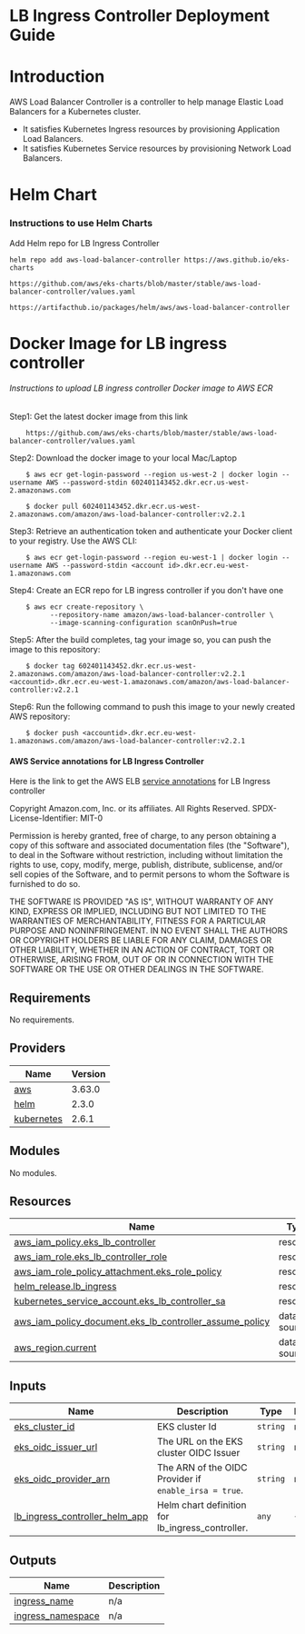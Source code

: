 # LB Ingress Controller Deployment Guide

# Introduction

AWS Load Balancer Controller is a controller to help manage Elastic Load Balancers for a Kubernetes cluster.

* It satisfies Kubernetes Ingress resources by provisioning Application Load Balancers.
* It satisfies Kubernetes Service resources by provisioning Network Load Balancers.

# Helm Chart

### Instructions to use Helm Charts

Add Helm repo for LB Ingress Controller

    helm repo add aws-load-balancer-controller https://aws.github.io/eks-charts

    https://github.com/aws/eks-charts/blob/master/stable/aws-load-balancer-controller/values.yaml

    https://artifacthub.io/packages/helm/aws/aws-load-balancer-controller


# Docker Image for LB ingress controller

###### Instructions to upload LB ingress controller Docker image to AWS ECR

Step1: Get the latest docker image from this link

        https://github.com/aws/eks-charts/blob/master/stable/aws-load-balancer-controller/values.yaml

Step2: Download the docker image to your local Mac/Laptop

        $ aws ecr get-login-password --region us-west-2 | docker login --username AWS --password-stdin 602401143452.dkr.ecr.us-west-2.amazonaws.com

        $ docker pull 602401143452.dkr.ecr.us-west-2.amazonaws.com/amazon/aws-load-balancer-controller:v2.2.1

Step3: Retrieve an authentication token and authenticate your Docker client to your registry. Use the AWS CLI:

        $ aws ecr get-login-password --region eu-west-1 | docker login --username AWS --password-stdin <account id>.dkr.ecr.eu-west-1.amazonaws.com

Step4: Create an ECR repo for LB ingress controller if you don't have one

        $ aws ecr create-repository \
              --repository-name amazon/aws-load-balancer-controller \
              --image-scanning-configuration scanOnPush=true

Step5: After the build completes, tag your image so, you can push the image to this repository:

        $ docker tag 602401143452.dkr.ecr.us-west-2.amazonaws.com/amazon/aws-load-balancer-controller:v2.2.1 <accountid>.dkr.ecr.eu-west-1.amazonaws.com/amazon/aws-load-balancer-controller:v2.2.1

Step6: Run the following command to push this image to your newly created AWS repository:

        $ docker push <accountid>.dkr.ecr.eu-west-1.amazonaws.com/amazon/aws-load-balancer-controller:v2.2.1


#### AWS Service annotations for LB Ingress Controller
Here is the link to get the AWS ELB [service annotations](https://kubernetes-sigs.github.io/aws-load-balancer-controller/latest/guide/service/annotations/) for LB Ingress controller


<!--- BEGIN_TF_DOCS --->
Copyright Amazon.com, Inc. or its affiliates. All Rights Reserved.
SPDX-License-Identifier: MIT-0

Permission is hereby granted, free of charge, to any person obtaining a copy of this
software and associated documentation files (the "Software"), to deal in the Software
without restriction, including without limitation the rights to use, copy, modify,
merge, publish, distribute, sublicense, and/or sell copies of the Software, and to
permit persons to whom the Software is furnished to do so.

THE SOFTWARE IS PROVIDED "AS IS", WITHOUT WARRANTY OF ANY KIND, EXPRESS OR IMPLIED,
INCLUDING BUT NOT LIMITED TO THE WARRANTIES OF MERCHANTABILITY, FITNESS FOR A
PARTICULAR PURPOSE AND NONINFRINGEMENT. IN NO EVENT SHALL THE AUTHORS OR COPYRIGHT
HOLDERS BE LIABLE FOR ANY CLAIM, DAMAGES OR OTHER LIABILITY, WHETHER IN AN ACTION
OF CONTRACT, TORT OR OTHERWISE, ARISING FROM, OUT OF OR IN CONNECTION WITH THE
SOFTWARE OR THE USE OR OTHER DEALINGS IN THE SOFTWARE.

## Requirements

No requirements.

## Providers

| Name | Version |
|------|---------|
| <a name="provider_aws"></a> [aws](#provider\_aws) | 3.63.0 |
| <a name="provider_helm"></a> [helm](#provider\_helm) | 2.3.0 |
| <a name="provider_kubernetes"></a> [kubernetes](#provider\_kubernetes) | 2.6.1 |

## Modules

No modules.

## Resources

| Name | Type |
|------|------|
| [aws_iam_policy.eks_lb_controller](https://registry.terraform.io/providers/hashicorp/aws/latest/docs/resources/iam_policy) | resource |
| [aws_iam_role.eks_lb_controller_role](https://registry.terraform.io/providers/hashicorp/aws/latest/docs/resources/iam_role) | resource |
| [aws_iam_role_policy_attachment.eks_role_policy](https://registry.terraform.io/providers/hashicorp/aws/latest/docs/resources/iam_role_policy_attachment) | resource |
| [helm_release.lb_ingress](https://registry.terraform.io/providers/hashicorp/helm/latest/docs/resources/release) | resource |
| [kubernetes_service_account.eks_lb_controller_sa](https://registry.terraform.io/providers/hashicorp/kubernetes/latest/docs/resources/service_account) | resource |
| [aws_iam_policy_document.eks_lb_controller_assume_policy](https://registry.terraform.io/providers/hashicorp/aws/latest/docs/data-sources/iam_policy_document) | data source |
| [aws_region.current](https://registry.terraform.io/providers/hashicorp/aws/latest/docs/data-sources/region) | data source |

## Inputs

| Name | Description | Type | Default | Required |
|------|-------------|------|---------|:--------:|
| <a name="input_eks_cluster_id"></a> [eks\_cluster\_id](#input\_eks\_cluster\_id) | EKS cluster Id | `string` | n/a | yes |
| <a name="input_eks_oidc_issuer_url"></a> [eks\_oidc\_issuer\_url](#input\_eks\_oidc\_issuer\_url) | The URL on the EKS cluster OIDC Issuer | `string` | n/a | yes |
| <a name="input_eks_oidc_provider_arn"></a> [eks\_oidc\_provider\_arn](#input\_eks\_oidc\_provider\_arn) | The ARN of the OIDC Provider if `enable_irsa = true`. | `string` | n/a | yes |
| <a name="input_lb_ingress_controller_helm_app"></a> [lb\_ingress\_controller\_helm\_app](#input\_lb\_ingress\_controller\_helm\_app) | Helm chart definition for lb\_ingress\_controller. | `any` | `{}` | no |

## Outputs

| Name | Description |
|------|-------------|
| <a name="output_ingress_name"></a> [ingress\_name](#output\_ingress\_name) | n/a |
| <a name="output_ingress_namespace"></a> [ingress\_namespace](#output\_ingress\_namespace) | n/a |

<!--- END_TF_DOCS --->
